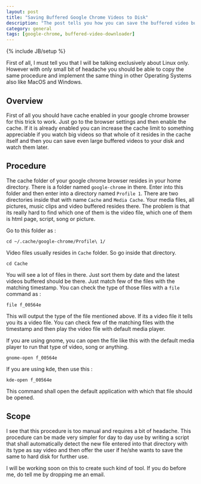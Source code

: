 ```yaml
---
layout: post
title: "Saving Buffered Google Chrome Videos to Disk"
description: "The post tells you how you can save the buffered video buffered in Google chrome to disk."
category: general
tags: [google-chrome, buffered-video-downloader]
---
```

{% include JB/setup %}

First of all, I must tell you that I will be talking exclusively about
Linux only. However with only small bit of headache you should be able
to copy the same procedure and implement the same thing in other
Operating Systems also like MacOS and Windows.

## Overview
First of all you should have cache enabled in your google chrome
browser for this trick to work. Just go to the browser settings and
then enable the cache. If it is already enabled you can increase the
cache limit to something appreciable if you watch big videos so that
whole of it resides in the cache itself and then you can save even
large buffered videos to your disk and watch them later.

## Procedure
The cache folder of your google chrome browser resides in your home
directory. There is a folder named `google-chrome` in there. Enter
into this folder and then enter into a directory named `Profile
1`. There are two directories inside that with name `Cache` and `Media
Cache`. Your media files, all pictures, music clips and video buffered
resides there. The problem is that its really hard to find which one
of them is the video file, which one of them is html page, script,
song or picture. 

Go to this folder as :

`cd ~/.cache/google-chrome/Profile\ 1/`

Video files usually resides in `Cache` folder. So go inside that
directory.

`cd Cache`

You will see a lot of files in there. Just sort them by date and the
latest videos buffered should be there. Just match few of the files
with the matching timestamp. You can check the type of those files
with a `file` command as :

`file f_00564e`

This will output the type of the file mentioned above. If its a video
file it tells you its a video file. You can check few of the matching
files with the timestamp and then play the video file with default
media player.

If you are using gnome, you can open the file like this with the
default media player to run that type of video, song or anything.

`gnome-open f_00564e`

If you are using kde, then use this :

`kde-open f_00564e`

This command shall open the default application with which that file
should be opened.

## Scope 

I see that this procedure is too manual and requires a bit of
headache. This procedure can be made very simpler for day to day use
by writing a script that shall automatically detect the new file
entered into that directory with its type as say video and then offer
the user if he/she wants to save the same to hard disk for further
use.

I will be working soon on this to create such kind of tool. If you do
before me, do tell me by dropping me an email.